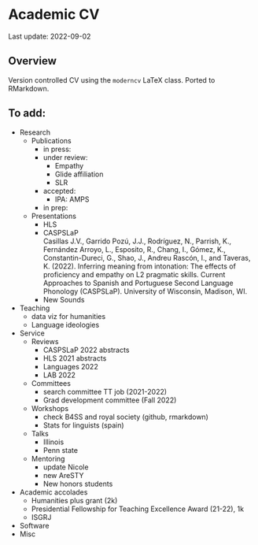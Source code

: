 
# Academic CV

Last update: 2022-09-02

## Overview

Version controlled CV using the `moderncv` LaTeX class. Ported to
RMarkdown.

## To add:

-   Research
    -   Publications
        -   in press:
        -   under review:
            -   Empathy
            -   Glide affiliation
            -   SLR
        -   accepted:
            -   IPA: AMPS
        -   in prep:
    -   Presentations
        -   HLS
        -   CASPSLaP  
            Casillas J.V., Garrido Pozú, J.J., Rodríguez, N., Parrish,
            K., Fernández Arroyo, L., Esposito, R., Chang, I., Gómez,
            K., Constantin-Dureci, G., Shao, J., Andreu Rascón, I., and
            Taveras, K. (2022). Inferring meaning from intonation: The
            effects of proficiency and empathy on L2 pragmatic skills.
            Current Approaches to Spanish and Portuguese Second Language
            Phonology (CASPSLaP). University of Wisconsin, Madison, WI.
        -   New Sounds
-   Teaching
    -   data viz for humanities
    -   Language ideologies
-   Service
    -   Reviews
        -   CASPSLaP 2022 abstracts
        -   HLS 2021 abstracts
        -   Languages 2022
        -   LAB 2022
    -   Committees
        -   search committee TT job (2021-2022)
        -   Grad development committee (Fall 2022)
    -   Workshops
        -   check B4SS and royal society (github, rmarkdown)
        -   Stats for linguists (spain)
    -   Talks
        -   Illinois
        -   Penn state
    -   Mentoring
        -   update Nicole
        -   new AreSTY
        -   New honors students
-   Academic accolades
    -   Humanities plus grant (2k)
    -   Presidential Fellowship for Teaching Excellence Award (21-22),
        1k
    -   ISGRJ
-   Software
-   Misc
